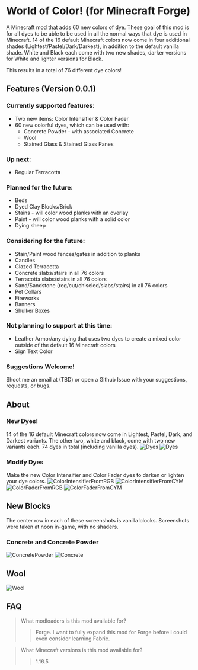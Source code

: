 # World of Color! (for Minecraft Forge)
A Minecraft mod that adds 60 new colors of dye. These goal of this mod is for all dyes to be able to be used in all the normal ways that dye is used in Minecraft. 14 of the 16 default Minecraft colors now come in four additional shades (Lightest/Pastel/Dark/Darkest), in addition to the default vanilla shade. White and Black each come with two new shades, darker versions for White and lighter versions for Black.

This results in a total of 76 different dye colors!

## Features (Version 0.0.1)

### Currently supported features:
* Two new items: Color Intensifier & Color Fader
* 60 new colorful dyes, which can be used with:
  * Concrete Powder - with associated Concrete
  * Wool
  * Stained Glass & Stained Glass Panes

### Up next:
* Regular Terracotta

### Planned for the future:
* Beds
* Dyed Clay Blocks/Brick
* Stains - will color wood planks with an overlay
* Paint - will color wood planks with a solid color
* Dying sheep


### Considering for the future:
* Stain/Paint wood fences/gates in addition to planks
* Candles
* Glazed Terracotta
* Concrete slabs/stairs in all 76 colors
* Terracotta slabs/stairs in all 76 colors
* Sand/Sandstone (reg/cut/chiseled/slabs/stairs) in all 76 colors
* Pet Collars
* Fireworks
* Banners
* Shulker Boxes

### Not planning to support at this time:
* Leather Armor/any dying that uses two dyes to create a mixed color outside of the default 16 Minecraft colors
* Sign Text Color

### Suggestions Welcome!
Shoot me an email at (TBD) or open a Github Issue with your suggestions, requests, or bugs.


## About
### New Dyes!
14 of the 16 default Minecraft colors now come in Lightest, Pastel, Dark, and Darkest variants. The other two, white and black, come with two new variants each. 74 dyes in total (including vanilla dyes).
![Dyes](https://github.com/cowpewter/mc-world-of-color/blob/main/docs/img/Dyes1.png)
![Dyes](https://github.com/cowpewter/mc-world-of-color/blob/main/docs/img/Dyes2.png)

### Modify Dyes
Make the new Color Intensifier and Color Fader dyes to darken or lighten your dye colors.
![ColorIntensifierFromRGB](https://github.com/cowpewter/mc-world-of-color/blob/main/docs/img/ColorIntensifierFromRGB.png)
![ColorIntensifierFromCYM](https://github.com/cowpewter/mc-world-of-color/blob/main/docs/img/ColorIntensifierFromCYM.png)
![ColorFaderFromRGB](https://github.com/cowpewter/mc-world-of-color/blob/main/docs/img/ColorFaderFromRGB.png)
![ColorFaderFromCYM](https://github.com/cowpewter/mc-world-of-color/blob/main/docs/img/ColorFaderFromCYM.png)

## New Blocks
The center row in each of these screenshots is vanilla blocks.
Screenshots were taken at noon in-game, with no shaders.

### Concrete and Concrete Powder
![ConcretePowder](https://github.com/cowpewter/mc-world-of-color/blob/main/docs/img/ConcretePowders.png)
![Concrete](https://github.com/cowpewter/mc-world-of-color/blob/main/docs/img/Concretes.png)

## Wool
![Wool](https://github.com/cowpewter/mc-world-of-color/blob/main/docs/img/Wools.png)


## FAQ

> What modloaders is this mod available for?
>> Forge. I want to fully expand this mod for Forge before I could even consider learning Fabric.

> What Minecraft versions is this mod available for?
>> 1.16.5


